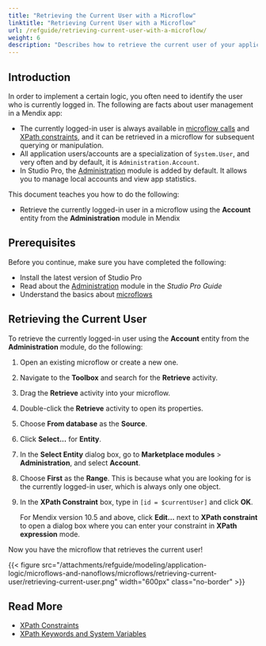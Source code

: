 ```yaml
---
title: "Retrieving the Current User with a Microflow"
linktitle: "Retrieving Current User with a Microflow"
url: /refguide/retrieving-current-user-with-a-microflow/
weight: 6
description: "Describes how to retrieve the current user of your application in Studio Pro with a microflow."
---
```


## Introduction

In order to implement a certain logic, you often need to identify the user who is currently logged in. The following are facts about user management in a Mendix app:

* The currently logged-in user is always available in [microflow calls](/refguide/microflows/) and [XPath constraints](/refguide/xpath-constraints/), and it can be retrieved in a microflow for subsequent querying or manipulation.
* All application users/accounts are a specialization of `System.User`, and very often and by default, it is `Administration.Account`.
* In Studio Pro, the [Administration](/appstore/modules/administration/) module is added by default. It allows you to manage local accounts and view app statistics.

This document teaches you how to do the following:

* Retrieve the currently logged-in user in a microflow using the **Account** entity from the **Administration** module in Mendix

## Prerequisites

Before you continue, make sure you have completed the following:

* Install the latest version of Studio Pro
* Read about the [Administration](/appstore/modules/administration/) module in the *Studio Pro Guide*
* Understand the basics about [microflows](/refguide/microflows/)

## Retrieving the Current User

To retrieve the currently logged-in user using the **Account** entity from the **Administration** module, do the following:

1. Open an existing microflow or create a new one.
2. Navigate to the **Toolbox** and search for the **Retrieve** activity.
3. Drag the **Retrieve** activity into your microflow.
4. Double-click the **Retrieve** activity to open its properties.
5. Choose **From database** as the **Source**.
6. Click **Select...** for **Entity**.
7. In the **Select Entity** dialog box, go to **Marketplace modules** > **Administration**, and select **Account**.
8. Choose **First** as the **Range**. This is because what you are looking for is the currently logged-in user, which is always only one object.
9. In the **XPath Constraint** box, type in `[id = $currentUser]` and click **OK**.

    For Mendix version 10.5 and above, click **Edit…** next to **XPath constraint** to open a dialog box where you can enter your constraint in **XPath expression** mode.

Now you have the microflow that retrieves the current user!

{{< figure src="/attachments/refguide/modeling/application-logic/microflows-and-nanoflows/microflows/retrieving-current-user/retrieving-current-user.png" width="600px" class="no-border" >}}

## Read More

* [XPath Constraints](/refguide/xpath-constraints/)
* [XPath Keywords and System Variables](/refguide/xpath-keywords-and-system-variables/)
